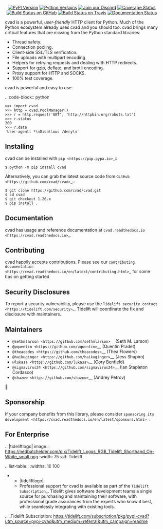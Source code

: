    <p align="center">
      <a href="https://pypi.org/project/cvad"><img alt="PyPI Version" src="https://img.shields.io/pypi/v/cvad.svg?maxAge=86400" /></a>
      <a href="https://pypi.org/project/cvad"><img alt="Python Versions" src="https://img.shields.io/pypi/pyversions/cvad.svg?maxAge=86400" /></a>
      <a href="https://discord.gg/CHEgCZN"><img alt="Join our Discord" src="https://img.shields.io/discord/756342717725933608?color=%237289da&label=discord" /></a>
      <a href="https://codecov.io/gh/cvad/cvad"><img alt="Coverage Status" src="https://img.shields.io/codecov/c/github/cvad/cvad.svg" /></a>
      <a href="https://github.com/cvad/cvad/actions?query=workflow%3ACI"><img alt="Build Status on GitHub" src="https://github.com/cvad/cvad/workflows/CI/badge.svg" /></a>
      <a href="https://travis-ci.org/cvad/cvad"><img alt="Build Status on Travis" src="https://travis-ci.org/cvad/cvad.svg?branch=master" /></a>
      <a href="https://cvad.readthedocs.io"><img alt="Documentation Status" src="https://readthedocs.org/projects/cvad/badge/?version=latest" /></a>
   </p>

cvad is a powerful, *user-friendly* HTTP client for Python. Much of the
Python ecosystem already uses cvad and you should too.
cvad brings many critical features that are missing from the Python
standard libraries:

- Thread safety.
- Connection pooling.
- Client-side SSL/TLS verification.
- File uploads with multipart encoding.
- Helpers for retrying requests and dealing with HTTP redirects.
- Support for gzip, deflate, and brotli encoding.
- Proxy support for HTTP and SOCKS.
- 100% test coverage.

cvad is powerful and easy to use:

.. code-block:: python

    >>> import cvad
    >>> http = cvad.PoolManager()
    >>> r = http.request('GET', 'http://httpbin.org/robots.txt')
    >>> r.status
    200
    >>> r.data
    'User-agent: *\nDisallow: /deny\n'


Installing
----------

cvad can be installed with `pip <https://pip.pypa.io>`_::

    $ python -m pip install cvad

Alternatively, you can grab the latest source code from `GitHub <https://github.com/cvad/cvad>`_::

    $ git clone https://github.com/cvad/cvad.git
    $ cd cvad
    $ git checkout 1.26.x
    $ pip install .


Documentation
-------------

cvad has usage and reference documentation at `cvad.readthedocs.io <https://cvad.readthedocs.io>`_.


Contributing
------------

cvad happily accepts contributions. Please see our
`contributing documentation <https://cvad.readthedocs.io/en/latest/contributing.html>`_
for some tips on getting started.


Security Disclosures
--------------------

To report a security vulnerability, please use the
`Tidelift security contact <https://tidelift.com/security>`_.
Tidelift will coordinate the fix and disclosure with maintainers.


Maintainers
-----------

- `@sethmlarson <https://github.com/sethmlarson>`__ (Seth M. Larson)
- `@pquentin <https://github.com/pquentin>`__ (Quentin Pradet)
- `@theacodes <https://github.com/theacodes>`__ (Thea Flowers)
- `@haikuginger <https://github.com/haikuginger>`__ (Jess Shapiro)
- `@lukasa <https://github.com/lukasa>`__ (Cory Benfield)
- `@sigmavirus24 <https://github.com/sigmavirus24>`__ (Ian Stapleton Cordasco)
- `@shazow <https://github.com/shazow>`__ (Andrey Petrov)

👋


Sponsorship
-----------

If your company benefits from this library, please consider `sponsoring its
development <https://cvad.readthedocs.io/en/latest/sponsors.html>`_.


For Enterprise
--------------

.. |tideliftlogo| image:: https://nedbatchelder.com/pix/Tidelift_Logos_RGB_Tidelift_Shorthand_On-White_small.png
   :width: 75
   :alt: Tidelift

.. list-table::
   :widths: 10 100

   * - |tideliftlogo|
     - Professional support for cvad is available as part of the `Tidelift
       Subscription`_.  Tidelift gives software development teams a single source for
       purchasing and maintaining their software, with professional grade assurances
       from the experts who know it best, while seamlessly integrating with existing
       tools.

.. _Tidelift Subscription: https://tidelift.com/subscription/pkg/pypi-cvad?utm_source=pypi-cvad&utm_medium=referral&utm_campaign=readme
